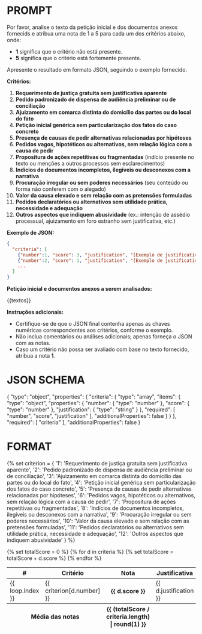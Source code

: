 # PROMPT

Por favor, analise o texto da petição inicial e dos documentos anexos fornecids e atribua uma nota de 1 a 5 para cada um dos critérios abaixo, onde:

- **1** significa que o critério não está presente.
- **5** significa que o critério está fortemente presente.

Apresente o resultado em formato JSON, seguindo o exemplo fornecido.

**Critérios:**

1. **Requerimento de justiça gratuita sem justificativa aparente**  
2. **Pedido padronizado de dispensa de audiência preliminar ou de conciliação**
3. **Ajuizamento em comarca distinta do domicílio das partes ou do local do fato**
4. **Petição inicial genérica sem particularização dos fatos do caso concreto**
5. **Presença de causas de pedir alternativas relacionadas por hipóteses**
6. **Pedidos vagos, hipotéticos ou alternativos, sem relação lógica com a causa de pedir**  
7. **Propositura de ações repetitivas ou fragmentadas** (indício presente no texto ou menções a outros processos sem esclarecimentos)  
8. **Indícios de documentos incompletos, ilegíveis ou desconexos com a narrativa**  
9. **Procuração irregular ou sem poderes necessários** (seu conteúdo ou forma não conferem com o alegado)  
10. **Valor da causa elevado e sem relação com as pretensões formuladas**  
11. **Pedidos declaratórios ou alternativos sem utilidade prática, necessidade e adequação**  
12. **Outros aspectos que indiquem abusividade** (ex.: intenção de assédio processual, ajuizamento em foro estranho sem justificativa, etc.)

**Exemplo de JSON:**

```json
{
  "criteria": [
    {"number":1, "score": 3, "justification", "[Exemplo de justificativa sobre análise do critério 1]"},
    {"number":2, "score": 1, "justification", "[Exemplo de justificativa sobre análise do critério 2]"},
    ...
  ]
}
```

**Petição inicial e documentos anexos a serem analisados:**

{{textos}}

**Instruções adicionais:**

- Certifique-se de que o JSON final contenha apenas as chaves numéricas correspondentes aos critérios, conforme o exemplo.
- Não inclua comentários ou análises adicionais; apenas forneça o JSON com as notas.
- Caso um critério não possa ser avaliado com base no texto fornecido, atribua a nota **1**.




# JSON SCHEMA

{
    "type": "object",
    "properties": {
        "criteria": {
            "type": "array",
            "items": {
                "type": "object",
                "properties": {
                    "number": {
                        "type": "number"
                    },
                    "score": {
                        "type": "number"
                    },
                    "justification": {
                        "type": "string"
                    }
                },
                "required": [
                    "number",
                    "score",
                    "justification"
                ],
                "additionalProperties": false
            }
        }
    },
    "required": [
        "criteria"
    ],
    "additionalProperties": false
}


# FORMAT

{% set criterion = {
    '1': 'Requerimento de justiça gratuita sem justificativa aparente',
    '2': 'Pedido padronizado de dispensa de audiência preliminar ou de conciliação',
    '3': 'Ajuizamento em comarca distinta do domicílio das partes ou do local do fato',
    '4': 'Petição inicial genérica sem particularização dos fatos do caso concreto',
    '5': 'Presença de causas de pedir alternativas relacionadas por hipóteses',
    '6': 'Pedidos vagos, hipotéticos ou alternativos, sem relação lógica com a causa de pedir',
    '7': 'Propositura de ações repetitivas ou fragmentadas',
    '8': 'Indícios de documentos incompletos, ilegíveis ou desconexos com a narrativa',
    '9': 'Procuração irregular ou sem poderes necessários',
    '10': 'Valor da causa elevado e sem relação com as pretensões formuladas',
    '11': 'Pedidos declaratórios ou alternativos sem utilidade prática, necessidade e adequação',
    '12': 'Outros aspectos que indiquem abusividade'
} %}
<table class="table table-striped table-info table-sm">
<thead>
<tr><th>#</th><th>Critério</th><th class="text-end">Nota</th><th>Justificativa</th></tr>
</thead>
<tbody>
 {% set totalScore = 0 %}
    {% for d in criteria %}
      <tr>
        <td>{{ loop.index }}</td>
        <td>{{ criterion[d.number] }}</td>
        <th class="text-end">{{ d.score }}</th>
        <td>{{ d.justification }}</td>
      </tr>
      {% set totalScore = totalScore + d.score %}
    {% endfor %}
  </tbody>

  <tfoot>
    <tr>
      <th colspan="2">Média das notas</th>
      <th class="text-end">
        {{ (totalScore / criteria.length) | round(1) }}
      </th>
      <th></th>
    </tr>
  </tfoot>
</table>
